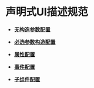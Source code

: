 # 声明式UI描述规范<a name="ZH-CN_TOPIC_0000001157388851"></a>

-   **[无构造参数配置](ts-parameterless-configuration.md)**  

-   **[必选参数构造配置](ts-configuration-with-mandatory-parameters.md)**  

-   **[属性配置](ts-attribution-configuration.md)**  

-   **[事件配置](ts-event-configuration.md)**  

-   **[子组件配置](ts-child-component-configuration.md)**  


